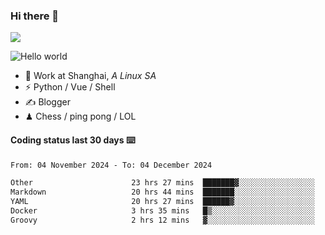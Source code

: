 ### Hi there 👋
![](https://komarev.com/ghpvc/?username=Xuhandsome)


<img src="https://github-readme-stats.vercel.app/api?username=XuHandsome&show_icons=true&theme=merko" alt="Hello world">

<br/>

- 🍻  Work at Shanghai, _A Linux SA_
- ⚡  Python / Vue / Shell
- ✍️  Blogger
- ♟  Chess / ping pong / LOL

#### Coding status last 30 days ⌨️

<!--START_SECTION:waka-->

```txt
From: 04 November 2024 - To: 04 December 2024

Other                      23 hrs 27 mins  ███████▓░░░░░░░░░░░░░░░░░   31.15 %
Markdown                   20 hrs 44 mins  ███████░░░░░░░░░░░░░░░░░░   27.54 %
YAML                       20 hrs 27 mins  ██████▓░░░░░░░░░░░░░░░░░░   27.17 %
Docker                     3 hrs 35 mins   █▒░░░░░░░░░░░░░░░░░░░░░░░   04.77 %
Groovy                     2 hrs 12 mins   ▓░░░░░░░░░░░░░░░░░░░░░░░░   02.93 %
```

<!--END_SECTION:waka-->
